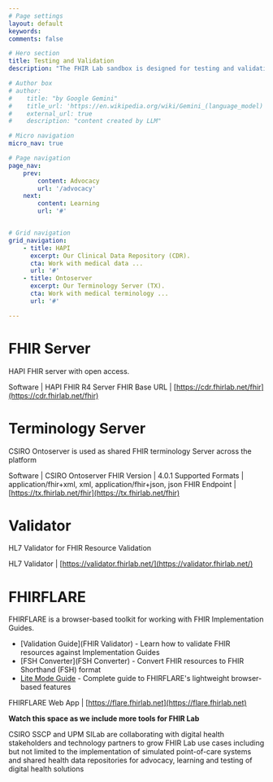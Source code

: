 ```yaml
---
# Page settings
layout: default
keywords:
comments: false

# Hero section
title: Testing and Validation
description: "The FHIR Lab sandbox is designed for testing and validation of standards-based digital health solutions. You can use the available resources below to test your applications and workflows. Please do not use or store real patient health information (PHI) or identifiable data. We strongly advice to use synthetic data exclusively for testing, validation, and learning."

# Author box
# author:
#    title: "by Google Gemini"
#    title_url: 'https://en.wikipedia.org/wiki/Gemini_(language_model)'
#    external_url: true
#    description: "content created by LLM"

# Micro navigation
micro_nav: true

# Page navigation
page_nav:
    prev:
        content: Advocacy
        url: '/advocacy'
    next:
        content: Learning
        url: '#'


# Grid navigation
grid_navigation:
    - title: HAPI
      excerpt: Our Clinical Data Repository (CDR).
      cta: Work with medical data ...
      url: '#'
    - title: Ontoserver
      excerpt: Our Terminology Server (TX).
      cta: Work with medical terminology ...
      url: '#'

---
```

# FHIR Server

   HAPI FHIR server with open access.

   Software | HAPI FHIR R4 Server
   FHIR Base URL | [https://cdr.fhirlab.net/fhir](https://cdr.fhirlab.net/fhir)
   

# Terminology Server

   CSIRO Ontoserver is used as shared FHIR terminology Server across the platform

   Software | CSIRO Ontoserver
   FHIR Version | 4.0.1
   Supported Formats | application/fhir+xml, xml, application/fhir+json, json
   FHIR Endpoint | [https://tx.fhirlab.net/fhir](https://tx.fhirlab.net/fhir)
    

# Validator

   HL7  Validator for FHIR Resource Validation

   HL7 Validator | [https://validator.fhirlab.net/](https://validator.fhirlab.net/)

# FHIRFLARE

   FHIRFLARE is a browser-based toolkit for working with FHIR Implementation Guides.

   - [Validation Guide](FHIR Validator) - Learn how to validate FHIR resources against Implementation Guides
   - [FSH Converter](FSH Converter) - Convert FHIR resources to FHIR Shorthand (FSH) format
   - [Lite Mode Guide](FHIRFLARE_LiteMode_Guide) - Complete guide to FHIRFLARE's lightweight browser-based features

   FHIRFLARE Web App | [https://flare.fhirlab.net](https://flare.fhirlab.net)



<div class="callout callout--info">
<strong>Watch this space as we include more tools for FHIR Lab</strong>

<p>CSIRO SSCP and UPM SILab are collaborating with digital health stakeholders and technology partners to grow FHIR Lab use cases including but not limited to the implementation of simulated point-of-care systems and shared health data repositories for advocacy, learning and testing of digital health solutions</p> 
</div>
